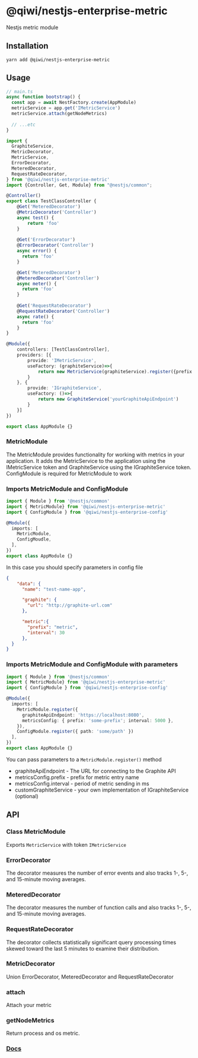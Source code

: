 # @qiwi/nestjs-enterprise-metric
Nestjs metric module

## Installation
```shell script
yarn add @qiwi/nestjs-enterprise-metric
```

## Usage
```typescript
// main.ts
async function bootstrap() {
  const app = await NestFactory.create(AppModule)
  metricService = app.get('IMetricService')
  metricService.attach(getNodeMetrics)
  
  // ...etc
}
```
```typescript
import {
  GraphiteService, 
  MetricDecorator, 
  MetricService,
  ErrorDecorator,
  MeteredDecorator,
  RequestRateDecorator,
} from '@qiwi/nestjs-enterprise-metric'
import {Controller, Get, Module} from "@nestjs/common";

@Controller()
export class TestClassController {
    @Get('MeteredDecorator')
    @MetricDecorator('Controller')
    async test() {
        return 'foo'
    }
    
    @Get('ErrorDecorator')
    @ErrorDecorator('Controller')
    async error() {
      return 'foo'
    }

    @Get('MeteredDecorator')
    @MeteredDecorator('Controller')
    async meter() {
      return 'foo'
    }
    
    @Get('RequestRateDecorator')
    @RequestRateDecorator('Controller')
    async rate() {
      return 'foo'
    }
}

@Module({
    controllers: [TestClassController],
    providers: [{
        provide: 'IMetricService',
        useFactory: (graphiteService)=>{
            return new MetricService(graphiteService).register({prefix: '$some$your$metric-prefix', interval: 1000})
        }
    }, {
        provide: 'IGraphiteService',
        useFactory: ()=>{
            return new GraphiteService('yourGraphiteApiEndpoint')
        }
    }]
})

export class AppModule {}
```
### MetricModule
The MetricModule provides functionality for working with metrics in your application. 
It adds the MetricService to the application using the IMetricService token and GraphiteService using the IGraphiteService token.
ConfigModule is required for MetricModule to work

### Imports MetricModule and ConfigModule
```typescript
import { Module } from '@nestjs/common'
import { MetricModule} from '@qiwi/nestjs-enterprise-metric'
import { ConfigModule } from '@qiwi/nestjs-enterprise-config'

@Module({
  imports: [
    MetricModule, 
    ConfigMoudle,
  ],
})
export class AppModule {}
```
In this case you should specify parameters in config file
```json
{
    "data": {
      "name": "test-name-app",

      "graphite": {
        "url": "http://graphite-url.com"
      },

      "metric":{
        "prefix": "metric",
        "interval": 30
      },
  }
}
```

### Imports MetricModule and ConfigModule with parameters 

```typescript
import { Module } from '@nestjs/common'
import { MetricModule} from '@qiwi/nestjs-enterprise-metric'
import { ConfigModule } from '@qiwi/nestjs-enterprise-config'

@Module({
  imports: [
    MetricModule.register({
      graphiteApiEndpoint: 'https://localhost:8080',
      metricsConfig: { prefix: 'some-prefix'; interval: 5000 },
    }),
    ConfigModule.register({ path: 'some/path' })
  ],
})
export class AppModule {}
```
You can pass parameters to a `MetricModule.register()` method
- graphiteApiEndpoint - The URL for connecting to the Graphite API
- metricsConfig.prefix - prefix for metric entry name
- metricsConfig.interval - period of metric sending in ms
- customGraphiteService - your own implementation of IGraphiteService (optional)

## API
### Class MetricModule
Exports `MetricService` with token `IMetricService`

### ErrorDecorator
The decorator measures the number of error events and also tracks 1-, 5-, and 15-minute moving averages.
### MeteredDecorator
The decorator measures the number of function calls and also tracks 1-, 5-, and 15-minute moving averages.
### RequestRateDecorator
The decorator collects statistically significant query processing times skewed toward the last 5 minutes to examine their distribution.
### MetricDecorator
Union ErrorDecorator, MeteredDecorator and RequestRateDecorator
### attach
Attach your metric
### getNodeMetrics
Return process and os metric.


### [Docs](https://qiwi.github.io/nestjs-enterprise/metric/)
